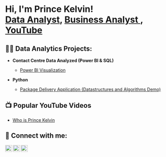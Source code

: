 <h1>Hi, I'm Prince Kelvin! <br/><a href="https://github.com/Prince-Kelvin">Data Analyst</a>, <a href="[(https://www.linkedin.com/in/prince-k-samuel-0438aa29b/)/">Business Analyst </a>, <a href="https://www.youtube.com/channel/UCguIc-2YiktGo63Bv6n5nng">YouTube</a></h1>

<h2>👨‍💻 Data Analytics Projects:</h2>

- <b> Contact Centre Data Analyzed (Power BI & SQL)</b>
  - [Power BI Visualization](https://github.com/prince-kelvin)
    
- <b>Python</b>
  - [Package Delivery Application (Datastructures and Algorithms Demo)](https://github.com/joshmadakor1/Package-Delivery-Pathfinding-Algorithm)

<h2>📺 Popular YouTube Videos</h2>

- [Who is Prince Kelvin](https://www.youtube.com/watch?v=SOLrU4iHMts)


<h2> 🤳 Connect with me:</h2>

[<img align="left" alt="Prince Kelvin | YouTube" width="22px" src="https://www.youtube.com/channel/UCguIc-2YiktGo63Bv6n5nng" />][youtube]
[<img align="left" alt="Prince Kelvin | Twitter" width="22px" src="https://twitter.com/psamkelv" />][twitter]
[<img align="left" alt="Prince Kelvin | LinkedIn" width="22px" src="https://www.linkedin.com/in/prince-k-samuel-0438aa29b/" />][linkedin]


[twitter]: https://twitter.com/psamkelv
[youtube]: https://www.youtube.com/channel/UCguIc-2YiktGo63Bv6n5nng
[linkedin]: https://www.linkedin.com/in/prince-k-samuel-0438aa29b

<!--
**prince-kelvin/Prince-kelvin** is a ✨ _special_ ✨ repository because its `README.md` (this file) appears on your GitHub profile.

Here are some ideas to get you started:

- 🔭 I’m currently working on ...
- 🌱 I’m currently learning ...
- 👯 I’m looking to collaborate on ...
- 🤔 I’m looking for help with ...
- 💬 Ask me about ...
- 📫 How to reach me: ...
- 😄 Pronouns: ...
- ⚡ Fun fact: ...
-->
